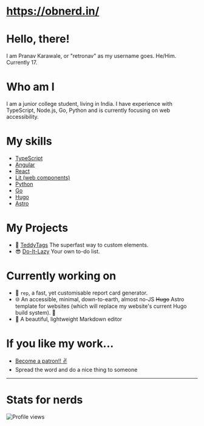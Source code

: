# https://obnerd.in/
# Hello, there!
I am Pranav Karawale, or "retronav" as my username goes. He/Him. Currently 17.

# Who am I
I am a junior college student, living in India. I have experience with TypeScript, Node.js, Go, Python and is currently focusing on web accessibility.

# My skills
* [TypeScript](https://typescriptlang.org)
* [Angular](https://angular.io)
* [React](https://reactjs.org)
* [Lit (web components)](https://lit.dev)
* [Python](https://python.org)
* [Go](https://go.dev)
* [Hugo](https://gohugo.io)
* [Astro](https://astro.build)

# My Projects
* :bear: [TeddyTags](https://teddy.js.org) The superfast way to custom elements.
* :sunglasses: [Do-It-Lazy](https://obnoxiousnerd.github.io/do-it-lazy) Your own to-do list.

# Currently working on
* 🧾 `rep`, a fast, yet customisable report card generator.
* 🌐 An accessible, minimal, down-to-earth, almost no-JS ~~Hugo~~ Astro template for websites (which will replace my website's current Hugo build system). 🤫
* 📄 A beautiful, lightweight Markdown editor

# If you like my work...
* [Become a patron!! ✌](https://patreon.com/obnoxiousnerd)
* Spread the word and do a nice thing to someone

-------------

# Stats for nerds
![Profile views](https://gpvc.arturio.dev/obnoxiousnerd)
